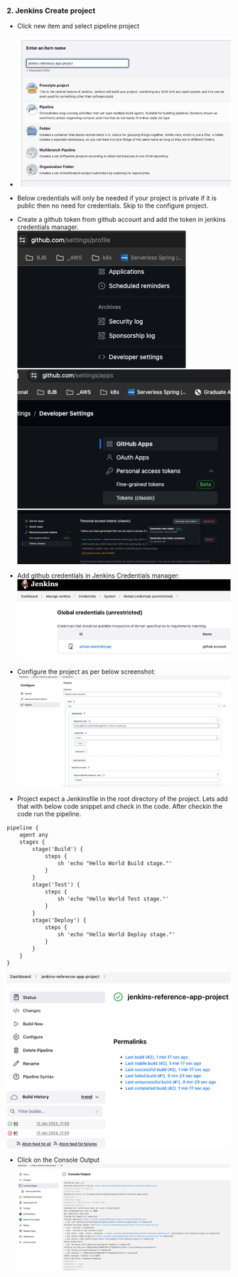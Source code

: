 ### 2. Jenkins Create project

* Click new item and select pipeline project
* ![Alt text](ss/image-1.png)
* Below credentials will only be needed if your project is private if it is public then no need for credentials. Skip to the configure project.
* Create a github token from github account and add the token in jenkins credentials manager.
![Alt text](ss/image-2.png)
![Alt text](ss/image-3.png)
![Alt text](ss/image-4.png)
* Add github credentials in Jenkins Credentials manager: 
![Alt text](ss/image-5.png)

* Configure the project as per below screenshot:
![Alt text](ss/image-6.png)

* Project expect a Jenkinsfile in the root directory of the project. Lets add that with below code snippet and check in the code. After checkin the code run the pipeline.

```
pipeline {
    agent any
    stages {
        stage('Build') {
            steps {
                sh 'echo "Hello World Build stage."'
            }
        }
        stage('Test') {
            steps {
                sh 'echo "Hello World Test stage."'
            }
        }
        stage('Deploy') {
            steps {
                sh 'echo "Hello World Deploy stage."'
            }
        }
    }
}
```
![Alt text](ss/image-7.png)

* Click on the Console Output
![Alt text](ss/image-8.png)



